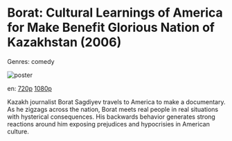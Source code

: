 # Borat: Cultural Learnings of America for Make Benefit Glorious Nation of Kazakhstan (2006)

Genres: comedy

![poster](http://image.tmdb.org/t/p/w500/czn1hU2hJ9ZnDSMvT9lKo261ABH.jpg)

en:
  [720p](magnet:?xt=urn:btih:4731B526AFE91D65D8652F9C0EBA5FF74E30BAC4&tr=udp://glotorrents.pw:6969/announce&tr=udp://tracker.opentrackr.org:1337/announce&tr=udp://torrent.gresille.org:80/announce&tr=udp://tracker.openbittorrent.com:80&tr=udp://tracker.coppersurfer.tk:6969&tr=udp://tracker.leechers-paradise.org:6969&tr=udp://p4p.arenabg.ch:1337&tr=udp://tracker.internetwarriors.net:1337)
  [1080p](magnet:?xt=urn:btih:88F540A711F44791B5DA74E9AC4C3794C58A82C4&tr=udp://glotorrents.pw:6969/announce&tr=udp://tracker.opentrackr.org:1337/announce&tr=udp://torrent.gresille.org:80/announce&tr=udp://tracker.openbittorrent.com:80&tr=udp://tracker.coppersurfer.tk:6969&tr=udp://tracker.leechers-paradise.org:6969&tr=udp://p4p.arenabg.ch:1337&tr=udp://tracker.internetwarriors.net:1337)
  


Kazakh journalist Borat Sagdiyev travels to America to make a documentary. As he zigzags across the nation, Borat meets real people in real situations with hysterical consequences. His backwards behavior generates strong reactions around him exposing prejudices and hypocrisies in American culture.